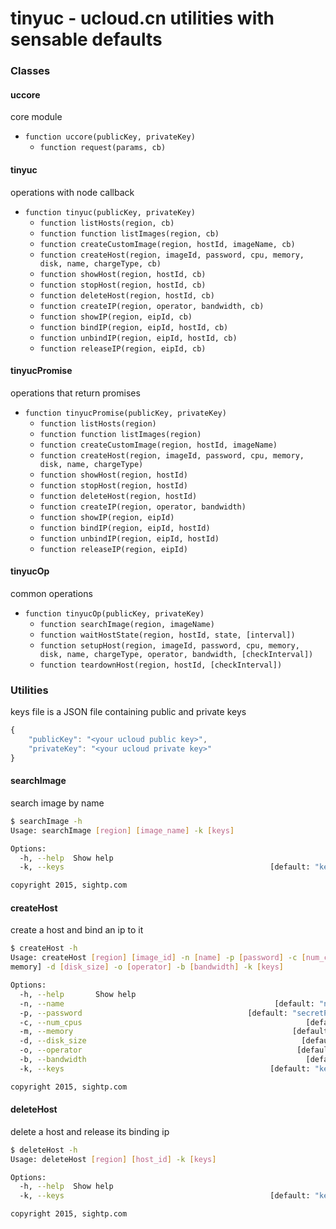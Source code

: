 # tinyuc - ucloud.cn utilities with sensable defaults

### Classes

#### uccore
core module

* `function uccore(publicKey, privateKey)`
  * `function request(params, cb)`

#### tinyuc
operations with node callback

* `function tinyuc(publicKey, privateKey)`
  * `function listHosts(region, cb)`
  * `function function listImages(region, cb)`
  * `function createCustomImage(region, hostId, imageName, cb)`
  * `function createHost(region, imageId, password, cpu, memory, disk, name, chargeType, cb)`
  * `function showHost(region, hostId, cb)`
  * `function stopHost(region, hostId, cb)`
  * `function deleteHost(region, hostId, cb)`
  * `function createIP(region, operator, bandwidth, cb)`
  * `function showIP(region, eipId, cb)`
  * `function bindIP(region, eipId, hostId, cb)`
  * `function unbindIP(region, eipId, hostId, cb)`
  * `function releaseIP(region, eipId, cb)`

#### tinyucPromise
operations that return promises

* `function tinyucPromise(publicKey, privateKey)`
  * `function listHosts(region)`
  * `function function listImages(region)`
  * `function createCustomImage(region, hostId, imageName)`
  * `function createHost(region, imageId, password, cpu, memory, disk, name, chargeType)`
  * `function showHost(region, hostId)`
  * `function stopHost(region, hostId)`
  * `function deleteHost(region, hostId)`
  * `function createIP(region, operator, bandwidth)`
  * `function showIP(region, eipId)`
  * `function bindIP(region, eipId, hostId)`
  * `function unbindIP(region, eipId, hostId)`
  * `function releaseIP(region, eipId)`

#### tinyucOp
common operations

* `function tinyucOp(publicKey, privateKey)`
  * `function searchImage(region, imageName)`
  * `function waitHostState(region, hostId, state, [interval])`
  * `function setupHost(region, imageId, password, cpu, memory, disk, name, chargeType, operator, bandwidth, [checkInterval])`
  * `function teardownHost(region, hostId, [checkInterval])`


### Utilities
keys file is a JSON file containing public and private keys

```javascript
{
    "publicKey": "<your ucloud public key>",
    "privateKey": "<your ucloud private key>"
}
```

#### searchImage
search image by name

```bash
$ searchImage -h
Usage: searchImage [region] [image_name] -k [keys]

Options:
  -h, --help  Show help                                                [boolean]
  -k, --keys                                              [default: "keys.json"]

copyright 2015, sightp.com
```

#### createHost
create a host and bind an ip to it

```bash
$ createHost -h
Usage: createHost [region] [image_id] -n [name] -p [password] -c [num_cpus] -m [
memory] -d [disk_size] -o [operator] -b [bandwidth] -k [keys]

Options:
  -h, --help       Show help                                           [boolean]
  -n, --name                                               [default: "newImage"]
  -p, --password                                     [default: "secretPassword"]
  -c, --num_cpus                                                  [default: "2"]
  -m, --memory                                                 [default: "2048"]
  -d, --disk_size                                                [default: "20"]
  -o, --operator                                                [default: "Bgp"]
  -b, --bandwidth                                                 [default: "5"]
  -k, --keys                                              [default: "keys.json"]

copyright 2015, sightp.com
```

#### deleteHost
delete a host and release its binding ip

```bash
$ deleteHost -h
Usage: deleteHost [region] [host_id] -k [keys]

Options:
  -h, --help  Show help                                                [boolean]
  -k, --keys                                              [default: "keys.json"]

copyright 2015, sightp.com
```
